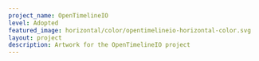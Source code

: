 ```yaml
---
project_name: OpenTimelineIO
level: Adopted
featured_image: horizontal/color/opentimelineio-horizontal-color.svg
layout: project
description: Artwork for the OpenTimelineIO project
---
```

